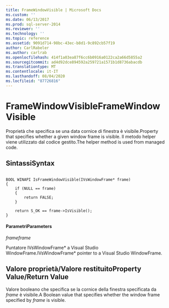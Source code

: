 ```yaml
---
title: FrameWindowVisible | Microsoft Docs
ms.custom: ''
ms.date: 06/13/2017
ms.prod: sql-server-2014
ms.reviewer: ''
ms.technology: ''
ms.topic: reference
ms.assetid: 9091d714-98bc-43ec-b8d1-9c892cb57f19
author: CarlRabeler
ms.author: carlrab
ms.openlocfilehash: 414f1a03ea87f6cc6b0916a0122ca2a66d5855a2
ms.sourcegitcommit: ad4d92dce894592a259721a1571b1d8736abacdb
ms.translationtype: MT
ms.contentlocale: it-IT
ms.lasthandoff: 08/04/2020
ms.locfileid: "87726816"
---
```

# <a name="framewindowvisible"></a><span data-ttu-id="d74e5-102">FrameWindowVisible</span><span class="sxs-lookup"><span data-stu-id="d74e5-102">FrameWindowVisible</span></span>
  <span data-ttu-id="d74e5-103">Proprietà che specifica se una data cornice di finestra è visibile.</span><span class="sxs-lookup"><span data-stu-id="d74e5-103">Property that specifies whether a given window frame is visible.</span></span> <span data-ttu-id="d74e5-104">Il metodo helper viene utilizzato dal codice gestito.</span><span class="sxs-lookup"><span data-stu-id="d74e5-104">The helper method is used from managed code.</span></span>  
  
## <a name="syntax"></a><span data-ttu-id="d74e5-105">Sintassi</span><span class="sxs-lookup"><span data-stu-id="d74e5-105">Syntax</span></span>  
  
```  
  
BOOL WINAPI IsFrameWindowVisible(IVsWindowFrame* frame)  
{  
    if (NULL == frame)  
    {  
        return FALSE;  
    }  
  
    return S_OK == frame->IsVisible();  
}  
```  
  
#### <a name="parameters"></a><span data-ttu-id="d74e5-106">Parametri</span><span class="sxs-lookup"><span data-stu-id="d74e5-106">Parameters</span></span>  
 <span data-ttu-id="d74e5-107">*frame*</span><span class="sxs-lookup"><span data-stu-id="d74e5-107">*frame*</span></span>  
  
 <span data-ttu-id="d74e5-108">Puntatore IVsWindowFrame\* a Visual Studio WindowFrame.</span><span class="sxs-lookup"><span data-stu-id="d74e5-108">IVsWindowFrame\* pointer to a Visual Studio WindowFrame.</span></span>  
  
## <a name="property-valuereturn-value"></a><span data-ttu-id="d74e5-109">Valore proprietà/Valore restituito</span><span class="sxs-lookup"><span data-stu-id="d74e5-109">Property Value/Return Value</span></span>  
 <span data-ttu-id="d74e5-110">Valore booleano che specifica se la cornice della finestra specificata da *frame* è visibile.</span><span class="sxs-lookup"><span data-stu-id="d74e5-110">A Boolean value that specifies whether the window frame specified by *frame* is visible.</span></span>  
  

<!-- Necessary temporarily. GeneMi, 2018-05-01.
     But 'release-sql2014-migration' should win the Conflict Resolution later in May, because this will then be a good link!
## See Also  
 [SqlToolsVSNativeHelpers](sqltoolsvsnativehelpers.md)  
-->
  
  
